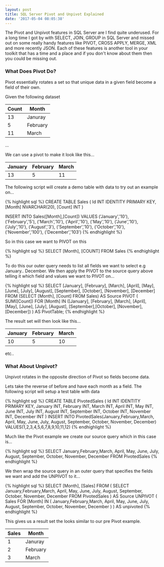 ```yaml
---
layout: post
title: SQL Server Pivot and Unpivot Explained
date: '2017-05-04 08:05:38'
---
```

The Pivot and Unpivot features in SQL Server are  I find quite underused. For a long time I got by with SELECT, JOIN, GROUP in SQL Server and missed out on some really handy features like PIVOT, CROSS APPLY, MERGE, XML and more recently JSON. Each of these features is another tool in your toolkit that has a time and a place and if you don't know about them then you could be missing out.

### What Does Pivot Do? ###
Pivot essentially rotates a set so that unique data  in a given field become a field of their own.

Given the following dataset

| Count | Month |
| --- | --- |
| 13 | Januray |
| 5 | February |
| 11 | March | 

...

We can use a pivot to make it look like this...

| January | February | March |
| --- | --- | --- |
| 13 | 5 | 11 | 

The following script will create a demo table with data to try out an example on...

{% highlight sql %}
CREATE TABLE Sales
(
	Id INT IDENTITY PRIMARY KEY,
	[Month] NVARCHAR(20),
	[Count] INT
)

INSERT INTO Sales([Month],[Count])
VALUES
	('January','10'), 
	('February','5'),
	('March','10'), 
	('April','10'), 
	('May','10'), 
	('June','10'), 
	('July','10'), 
	('August','3'), 
	('September','10'), 
	('October','10'), 
	('November','100'), 
	('December','103')
{% endhighlight %}

So in this case we want to PIVOT on this 

{% highlight sql %}
SELECT [Month], [COUNT] FROM Sales
{% endhighlight %}

To do this our outer query needs to list all fields we want to select e.g January.. December. We then apply the PIVOT to the source query above telling it which field and values we want to PIVOT on...

{% highlight sql %}
SELECT [January],
    [February],
    [March],
    [April],
    [May],
    [June],
    [July],
    [August],
    [September],
    [October],
    [November],
    [December]
FROM
    (SELECT [Month], [Count] FROM Sales) AS Source
    PIVOT
    (
        SUM([Count])
        FOR [Month] IN ([January], [February], [March], [April], [May], [June], [July], [August], [September],[October], [November], [December])
    ) AS PivotTable;
{% endhighlight %}

The result set will then look like this...

| January | February | March |
| --- | --- | --- |
| 10 | 5 | 10 | 

etc..

### What About Unpivot? ###
Unpivot rotates in the opposite direction of Pivot so fields become data.

Lets take the reverse of before and have each month as a field. The following script will setup a test table with data

{% highlight sql %}
CREATE TABLE PivotedSales
(
    Id INT IDENTITY PRIMARY KEY,
    January INT,
    February INT,
    March INT,
    April INT,
    May INT,
    June INT,
    July INT,
    August INT,
    September INT,
    October INT,
    November INT,
    December INT
)
INSERT INTO PivotedSales(January,February,March, April,
     May, June, July, August, September, October, November,
     December)
VALUES(1,2,3,4,5,6,7,8,9,10,11,12)
{% endhighlight %}

Much like the Pivot example we create our source query which in this case is...

{% highlight sql %}
SELECT 
    January,February,March, April, May, June, July, 
    August, September, October, November, December 
FROM 
    PivotedSales
{% endhighlight %}

We then wrap the source query in an outer query that specifies the fields we want and add the UNPIVOT to it...

{% highlight sql %}
SELECT 
    [Month], [Sales]
FROM 
    (
    SELECT 
        January,February,March, April, May, June, July, 
        August, September, October, November, December 
    FROM 
        PivotedSales
    ) AS Source
    UNPIVOT
    (
        Sales FOR [Month] IN 
            (
            January,February,March, April, May, June, July, 
            August, September, October, November, December
            )
    ) AS unpivoted
{% endhighlight %}

This gives us a result set the looks similar to our pre Pivot example.

| Sales | Month |
| --- | --- |
| 1 | Januray |
| 2 | February |
| 3 | March | 